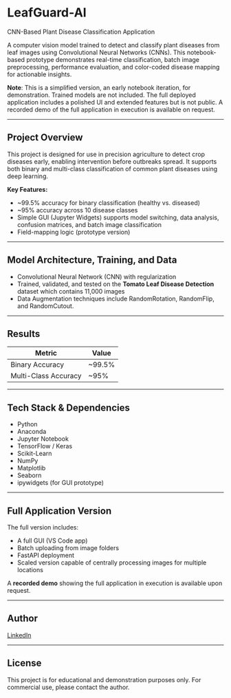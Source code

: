 # LeafGuard-AI
CNN-Based Plant Disease Classification Application

A computer vision model trained to detect and classify plant diseases from leaf images using Convolutional Neural Networks (CNNs). This notebook-based prototype demonstrates real-time classification, batch image preprocessing, performance evaluation, and color-coded disease mapping for actionable insights. 

**Note**: This is a simplified version, an early notebook iteration, for demonstration. Trained models are not included. The full deployed application includes a polished UI and extended features but is not public. A recorded demo of the full application in execution is available on request.

---

## Project Overview

This project is designed for use in precision agriculture to detect crop diseases early, enabling intervention before outbreaks spread. It supports both binary and multi-class classification of common plant diseases using deep learning.

**Key Features:**

- ~99.5% accuracy for binary classification (healthy vs. diseased)
- ~95% accuracy across 10 disease classes
- Simple GUI (Jupyter Widgets) supports model switching, data analysis, confusion matrices, and batch image classification
- Field-mapping logic (prototype version)

---

## Model Architecture, Training, and Data

- Convolutional Neural Network (CNN) with regularization
- Trained, validated, and tested on the **Tomato Leaf Disease Detection** dataset which contains 11,000 images
- Data Augmentation techniques include RandomRotation, RandomFlip, and RandomCutout.  

---

## Results

| Metric            | Value     |
|-------------------|-----------|
| Binary Accuracy   | ~99.5%    |
| Multi-Class Accuracy | ~95%   |

---

## Tech Stack & Dependencies

- Python
- Anaconda
- Jupyter Notebook
- TensorFlow / Keras
- Scikit-Learn
- NumPy
- Matplotlib
- Seaborn
- ipywidgets (for GUI prototype)

---

## Full Application Version

The full version includes:
- A full GUI (VS Code app)
- Batch uploading from image folders
- FastAPI deployment
- Scaled version capable of centrally processing images for multiple locations

A **recorded demo** showing the full application in execution is available upon request.

---

## Author

[LinkedIn](https://www.linkedin.com/in/jeffrey-lynch-350930348/)

---

## License

This project is for educational and demonstration purposes only. For commercial use, please contact the author.
